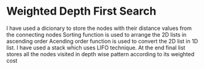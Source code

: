 # Weighted Depth First Search
I have used a dicionary to store the nodes with their distance values from the connecting nodes
Sorting function is used to arrange the 2D lists in ascending order
Acending order function is used to convert the 2D list in 1D list.
I have used a stack which uses LIFO technique.
At the end final list stores all the nodes visited in depth wise pattern according to its weighted cost

